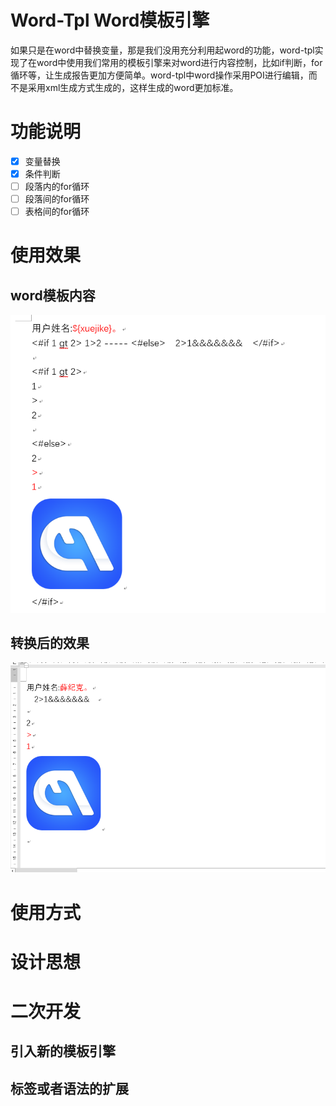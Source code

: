 # Word-Tpl Word模板引擎
如果只是在word中替换变量，那是我们没用充分利用起word的功能，word-tpl实现了在word中使用我们常用的模板引擎来对word进行内容控制，比如if判断，for循环等，让生成报告更加方便简单。word-tpl中word操作采用POI进行编辑，而不是采用xml生成方式生成的，这样生成的word更加标准。
# 功能说明
* [x] 变量替换
* [x] 条件判断
* [ ] 段落内的for循环
* [ ] 段落间的for循环
* [ ] 表格间的for循环
# 使用效果
## word模板内容
![avatar](./word-tpl/Snipaste_2019-01-21_12-55-55.png)
## 转换后的效果
![avatar](./word-tpl/Snipaste_2019-01-21_12-56-19.png)
# 使用方式

# 设计思想

# 二次开发

## 引入新的模板引擎

## 标签或者语法的扩展
